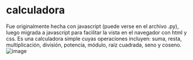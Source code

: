 ﻿# calculadora
 Fue originalmente hecha con javascript (puede verse en el archivo .py), luego migrada a javascript para facilitar la vista en el navegador con html y css.
 Es una calculadora simple cuyas operaciones incluyen: suma, resta, multiplicación, división, potencia, módulo, raíz cuadrada, seno y coseno.
![image](https://github.com/user-attachments/assets/1a2a63b0-90bd-4dfc-b3bf-cab692aef5f8)
